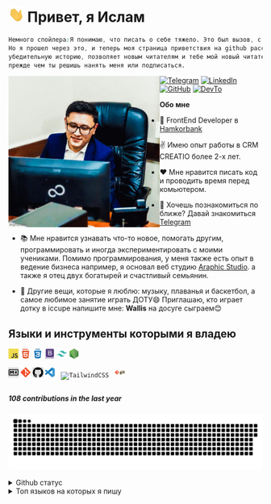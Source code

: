 # <a href="#"><img height="30px" alt="GIF of waving hand" src="assets/handwave.gif"></a> Привет, я Ислам 

```CSS
Немного спойлера:Я понимаю, что писать о себе тяжело. Это был вызов, с которым я тоже столкнулся (сейчас😄).
Но я прошел через это, и теперь моя страница приветствия на github рассказывает
убедительную историю, позволяет новым читателям и тебе мой новый читатель познакомиться со мной, 
прежде чем ты решишь нанять меня или подписаться.
```

<a href="https://dev.to/ibrakhimzhanov" target="_blank"><img align="left" height="300px" alt="GIF about me" src="assets/readme_me.gif"></a>

<a href="https://t.me/ibrakhimzhanovit" target="_blank"><img src="https://img.shields.io/badge/-Telegram-0088cc?style=flat-square&logo=telegram" alt="Telegram"></a>
<a href="https://www.linkedin.com/in/ibrakhimzhanov/" target="_blank"><img src="https://img.shields.io/badge/linkedin-0088cc?style=flat-square&logo=linkedin&logoColor=white" alt="LinkedIn"></a>
<a href="https://github.com/Ibrakhimzhanov" target="_blank"><img src="https://img.shields.io/badge/-GitHub-0088cc?style=flat-square&logo=github" alt="GitHub"></a>
<a href="https://dev.to/ibrakhimzhanov" target="_blank"><img src="https://img.shields.io/badge/-dev.to-0088cc?style=flat-square&logo=dev.to" alt="DevTo"></a>

**Обо мне**

  - 💼 FrontEnd Developer в [Hamkorbank](https://hamkorbank.uz)  
  - ✌️  Имею опыт работы в CRM CREATIO  более 2-х лет.
  - ❤️ Мне нравится писать код и проводить время перед комьютером.
  - 💬 Хочешь познакомиться по ближе? Давай знакомиться [Telegram](https://t.me/ibrakhimzhanovit)
  
  
- 📚 Мне нравится узнавать что-то новое, помогать другим, программировать и иногда экспериментировать c моими учениками. Помимо программирования, у меня также есть опыт в ведение бизнеса  например, я основал веб студию [Araphic Studio](https://araphic.uz/). а также я отец двух богатырей и счастливый семьянин. 

- 📌 Другие вещи, которые я люблю: музыку, плаванья и баскетбол, а самое любимое занятие играть ДОТУ😄 Приглашаю, кто играет дотку в iccupe напишите мне: **Wallis** на досуге сыграем😊

## Языки и инструменты которыми я владею

<code><img height="20" src="https://raw.githubusercontent.com/github/explore/80688e429a7d4ef2fca1e82350fe8e3517d3494d/topics/javascript/javascript.png"></code>
<code><a href="https://developer.mozilla.org/en-US/docs/Web/HTML"><img height="20" style="margin 10px" alt="HTML" src="assets/icons/html.svg" title="HTML"></a></code>
<code><a href="https://developer.mozilla.org/en-US/docs/Web/CSS"><img height="20" style="margin 10px" alt="CSS" src="assets/icons/css.svg" title="CSS"></a></code>
<code><a href="https://getbootstrap.com/"><img height="20" alt="The Bootstrap framework" style="margin 10px" src="assets/icons/bootstrap.svg" title="Bootstrap"></a></code>
<code><a href="https://tailwindcss.com/"><img height="20" alt="Tailwind CSS framework" style="margin 10px" src="assets/icons/tailwindcss.svg" title="Tailwind CSS"></a></code>
<code><img height="20" src="https://raw.githubusercontent.com/github/explore/80688e429a7d4ef2fca1e82350fe8e3517d3494d/topics/nodejs/nodejs.png"></code>
<!-- <code><img height="20" style="margin 10px" src="https://raw.githubusercontent.com/github/explore/80688e429a7d4ef2fca1e82350fe8e3517d3494d/topics/typescript/typescript.png"></code> -->
<!-- <code><img style="margin 10px" src="https://api.iconify.design/vscode-icons:file-type-reactjs.svg" alt="React" height="20"></code> -->
<!-- <code><img style="margin 10px" src="https://api.iconify.design/logos:redux.svg" alt="Redux" height="20" /></code> -->
<!-- <code><img style="margin: 10px" src="https://api.iconify.design/logos:webpack.svg" alt="Webpack" height="20" /></code> -->
<!-- <code><img style="margin: 10px" src="https://user-images.githubusercontent.com/53177375/100646696-a427e900-333e-11eb-87f5-503de8ab1ab6.png" alt="Material-UI" height="20" /></code> -->
<!-- 
<code><img height="20" src="https://raw.githubusercontent.com/github/explore/80688e429a7d4ef2fca1e82350fe8e3517d3494d/topics/docker/docker.png"></code> -->

<code><a href="https://daringfireball.net/projects/markdown/"><img height="20" style="margin 10px" alt="Markdown" src="assets/icons/markdown.svg" title="Markdown"></a></code>
<code><a href="https://git-scm.com/"><img height="20" alt="Git" style="margin 10px" src="assets/icons/git.svg" title="Git"></a></code>
<code><a href="https://github.com/"><img height="20" alt="GitHub" style="margin 10px" src="assets/icons/GitHub-Mark.svg" title="GitHub"></a></code>
<code><a href="https://code.visualstudio.com/"><img height="20" style="margin 10px" alt="Visual Studio Code" src="assets/icons/vscode.svg" title="VS Code"></a></code>
<code><img style="margin: 8px" src="https://api.iconify.design/logos:tailwindcss-icon.svg" alt="TailwindCSS" height="20" /></code>
<code><img height="20" src="https://raw.githubusercontent.com/github/explore/80688e429a7d4ef2fca1e82350fe8e3517d3494d/topics/git/git.png"></code>




##### 108 contributions in the last year
[![Header image for profile](assets/snake.svg)](https://github.com/Ibrakhimzhanov)

<details>
<summary>Github статус</summary>
<div markdown="1">
  
![Ibrakhimzhanov's GitHub](https://github-readme-stats.vercel.app/api?username=ibrakhimzhanov&count_private=true&show_icons=true&theme=tokyonight&hide=issues,contribs)
  
</div>
</details>

<details>
<summary>Топ языков на которых я пишу</summary>
<div markdown="2">
  
![Top langs](https://github-readme-stats.vercel.app/api/top-langs/?username=ibrakhimzhanov&layout=compact)
  
</div>
</details>




